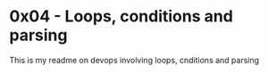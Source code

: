 # 0x04 - Loops, conditions and parsing
This is my readme on devops involving loops, cnditions and parsing

